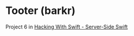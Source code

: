 # Tooter (barkr)

Project 6 in [Hacking With Swift - Server-Side Swift](https://www.hackingwithswift.com/store/server-side-swift)
